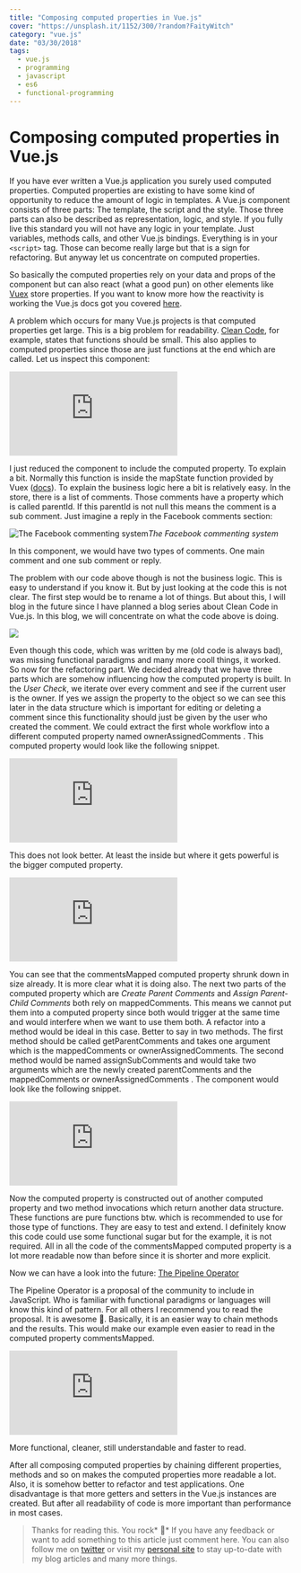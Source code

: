 ```yaml
---
title: "Composing computed properties in Vue.js"
cover: "https://unsplash.it/1152/300/?random?FaityWitch"
category: "vue.js"
date: "03/30/2018"
tags:
  - vue.js
  - programming
  - javascript
  - es6
  - functional-programming
---
```


# Composing computed properties in Vue.js

If you have ever written a Vue.js application you surely used computed properties. Computed properties are existing to have some kind of opportunity to reduce the amount of logic in templates. A Vue.js component consists of three parts: The template, the script and the style. Those three parts can also be described as representation, logic, and style. If you fully live this standard you will not have any logic in your template. Just variables, methods calls, and other Vue.js bindings. Everything is in your `<script>` tag. Those can become really large but that is a sign for refactoring. But anyway let us concentrate on computed properties.

So basically the computed properties rely on your data and props of the component but can also react (what a good pun) on other elements like [Vuex](https://vuex.vuejs.org/en/intro.html) store properties. If you want to know more how the reactivity is working the Vue.js docs got you covered [here](https://vuejs.org/v2/guide/reactivity.html).

A problem which occurs for many Vue.js projects is that computed properties get large. This is a big problem for readability. [Clean Code](https://www.amazon.com/Clean-Code-Handbook-Software-Craftsmanship/dp/0132350882), for example, states that functions should be small. This also applies to computed properties since those are just functions at the end which are called. Let us inspect this component:

<iframe src="https://medium.com/media/8aa562bb8d4c86a78ae234a5685901c6" frameborder=0></iframe>

I just reduced the component to include the computed property. To explain a bit. Normally this function is inside the mapState function provided by Vuex ([docs](https://vuex.vuejs.org/en/state.html)). To explain the business logic here a bit is relatively easy. In the store, there is a list of comments. Those comments have a property which is called parentId. If this parentId is not null this means the comment is a sub comment. Just imagine a reply in the Facebook comments section:

![The Facebook commenting system](https://cdn-images-1.medium.com/max/2000/1*1SJnn7EXyJW1eVCL9GN81A.png)_The Facebook commenting system_

In this component, we would have two types of comments. One main comment and one sub comment or reply.

The problem with our code above though is not the business logic. This is easy to understand if you know it. But by just looking at the code this is not clear. The first step would be to rename a lot of things. But about this, I will blog in the future since I have planned a blog series about Clean Code in Vue.js. In this blog, we will concentrate on what the code above is doing.

![](https://cdn-images-1.medium.com/max/3372/1*UBNpZSiTeLrT6jTcvQHJIA.png)

Even though this code, which was written by me (old code is always bad), was missing functional paradigms and many more cooll things, it worked. So now for the refactoring part. We decided already that we have three parts which are somehow influencing how the computed property is built. In the _User Check_, we iterate over every comment and see if the current user is the owner. If yes we assign the property to the object so we can see this later in the data structure which is important for editing or deleting a comment since this functionality should just be given by the user who created the comment. We could extract the first whole workflow into a different computed property named ownerAssignedComments . This computed property would look like the following snippet.

<iframe src="https://medium.com/media/d4c775a16478a2b57f5a052a508251a7" frameborder=0></iframe>

This does not look better. At least the inside but where it gets powerful is the bigger computed property.

<iframe src="https://medium.com/media/85902b3b0e165bb597835cfb27185ec1" frameborder=0></iframe>

You can see that the commentsMapped computed property shrunk down in size already. It is more clear what it is doing also. The next two parts of the computed property which are _Create Parent Comments_ and _Assign Parent-Child Comments_ both rely on mappedComments. This means we cannot put them into a computed property since both would trigger at the same time and would interfere when we want to use them both. A refactor into a method would be ideal in this case. Better to say in two methods. The first method should be called getParentComments and takes one argument which is the mappedComments or ownerAssignedComments. The second method would be named assignSubComments and would take two arguments which are the newly created parentComments and the mappedComments or ownerAssignedComments . The component would look like the following snippet.

<iframe src="https://medium.com/media/4398cdec01adee33e9c2a9eeb72a98b8" frameborder=0></iframe>

Now the computed property is constructed out of another computed property and two method invocations which return another data structure. These functions are pure functions btw. which is recommended to use for those type of functions. They are easy to test and extend. I definitely know this code could use some functional sugar but for the example, it is not required. All in all the code of the commentsMapped computed property is a lot more readable now than before since it is shorter and more explicit.

Now we can have a look into the future: [The Pipeline Operator](https://github.com/tc39/proposal-pipeline-operator)

The Pipeline Operator is a proposal of the community to include in JavaScript. Who is familiar with functional paradigms or languages will know this kind of pattern. For all others I recommend you to read the proposal. It is awesome 🚀. Basically, it is an easier way to chain methods and the results. This would make our example even easier to read in the computed property commentsMapped.

<iframe src="https://medium.com/media/39c9df19d13e69629bbb6f6a11dd8136" frameborder=0></iframe>

More functional, cleaner, still understandable and faster to read.

After all composing computed properties by chaining different properties, methods and so on makes the computed properties more readable a lot. Also, it is somehow better to refactor and test applications. One disadvantage is that more getters and setters in the Vue.js instances are created. But after all readability of code is more important than performance in most cases.

> Thanks for reading this. You rock* 🤘*
> If you have any feedback or want to add something to this article just comment here. You can also follow me on [twitter](https://twitter.com/kevinpeters_) or visit my [personal site](https://www.kevinpeters.net/) to stay up-to-date with my blog articles and many more things.
